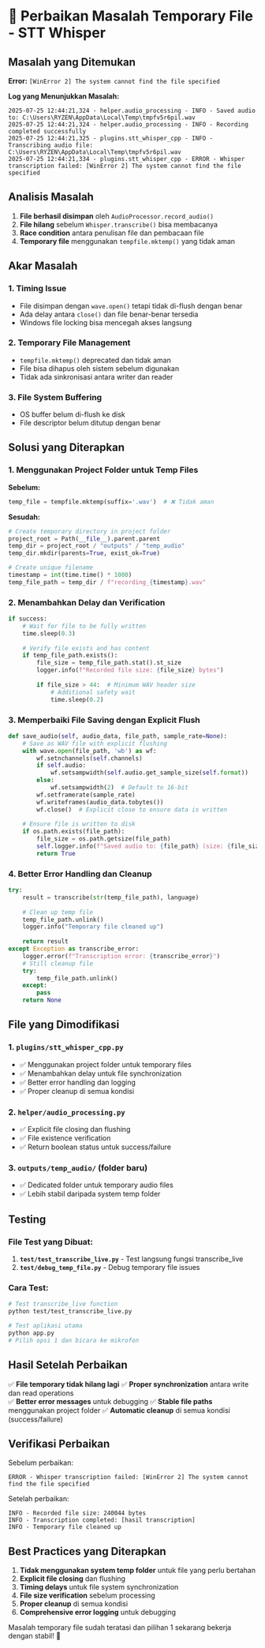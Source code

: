 # 🐛 Perbaikan Masalah Temporary File - STT Whisper

## Masalah yang Ditemukan

**Error:** `[WinError 2] The system cannot find the file specified`

**Log yang Menunjukkan Masalah:**
```
2025-07-25 12:44:21,324 - helper.audio_processing - INFO - Saved audio to: C:\Users\RYZEN\AppData\Local\Temp\tmpfv5r6pil.wav
2025-07-25 12:44:21,324 - helper.audio_processing - INFO - Recording completed successfully
2025-07-25 12:44:21,325 - plugins.stt_whisper_cpp - INFO - Transcribing audio file: C:\Users\RYZEN\AppData\Local\Temp\tmpfv5r6pil.wav
2025-07-25 12:44:21,334 - plugins.stt_whisper_cpp - ERROR - Whisper transcription failed: [WinError 2] The system cannot find the file specified
```

## Analisis Masalah

1. **File berhasil disimpan** oleh `AudioProcessor.record_audio()`
2. **File hilang** sebelum `Whisper.transcribe()` bisa membacanya
3. **Race condition** antara penulisan file dan pembacaan file
4. **Temporary file** menggunakan `tempfile.mktemp()` yang tidak aman

## Akar Masalah

### 1. Timing Issue
- File disimpan dengan `wave.open()` tetapi tidak di-flush dengan benar
- Ada delay antara `close()` dan file benar-benar tersedia
- Windows file locking bisa mencegah akses langsung

### 2. Temporary File Management
- `tempfile.mktemp()` deprecated dan tidak aman
- File bisa dihapus oleh sistem sebelum digunakan
- Tidak ada sinkronisasi antara writer dan reader

### 3. File System Buffering
- OS buffer belum di-flush ke disk
- File descriptor belum ditutup dengan benar

## Solusi yang Diterapkan

### 1. Menggunakan Project Folder untuk Temp Files

**Sebelum:**
```python
temp_file = tempfile.mktemp(suffix='.wav')  # ❌ Tidak aman
```

**Sesudah:**
```python
# Create temporary directory in project folder
project_root = Path(__file__).parent.parent
temp_dir = project_root / "outputs" / "temp_audio"
temp_dir.mkdir(parents=True, exist_ok=True)

# Create unique filename
timestamp = int(time.time() * 1000)
temp_file_path = temp_dir / f"recording_{timestamp}.wav"
```

### 2. Menambahkan Delay dan Verification

```python
if success:
    # Wait for file to be fully written
    time.sleep(0.3)
    
    # Verify file exists and has content
    if temp_file_path.exists():
        file_size = temp_file_path.stat().st_size
        logger.info(f"Recorded file size: {file_size} bytes")
        
        if file_size > 44:  # Minimum WAV header size
            # Additional safety wait
            time.sleep(0.2)
```

### 3. Memperbaiki File Saving dengan Explicit Flush

```python
def save_audio(self, audio_data, file_path, sample_rate=None):
    # Save as WAV file with explicit flushing
    with wave.open(file_path, 'wb') as wf:
        wf.setnchannels(self.channels)
        if self.audio:
            wf.setsampwidth(self.audio.get_sample_size(self.format))
        else:
            wf.setsampwidth(2)  # Default to 16-bit
        wf.setframerate(sample_rate)
        wf.writeframes(audio_data.tobytes())
        wf.close()  # Explicit close to ensure data is written
    
    # Ensure file is written to disk
    if os.path.exists(file_path):
        file_size = os.path.getsize(file_path)
        self.logger.info(f"Saved audio to: {file_path} (size: {file_size} bytes)")
        return True
```

### 4. Better Error Handling dan Cleanup

```python
try:
    result = transcribe(str(temp_file_path), language)
    
    # Clean up temp file
    temp_file_path.unlink()
    logger.info("Temporary file cleaned up")
    
    return result
except Exception as transcribe_error:
    logger.error(f"Transcription error: {transcribe_error}")
    # Still cleanup file
    try:
        temp_file_path.unlink()
    except:
        pass
    return None
```

## File yang Dimodifikasi

### 1. `plugins/stt_whisper_cpp.py`
- ✅ Menggunakan project folder untuk temporary files
- ✅ Menambahkan delay untuk file synchronization
- ✅ Better error handling dan logging
- ✅ Proper cleanup di semua kondisi

### 2. `helper/audio_processing.py`
- ✅ Explicit file closing dan flushing
- ✅ File existence verification
- ✅ Return boolean status untuk success/failure

### 3. `outputs/temp_audio/` (folder baru)
- ✅ Dedicated folder untuk temporary audio files
- ✅ Lebih stabil daripada system temp folder

## Testing

### File Test yang Dibuat:
1. **`test/test_transcribe_live.py`** - Test langsung fungsi transcribe_live
2. **`test/debug_temp_file.py`** - Debug temporary file issues

### Cara Test:
```bash
# Test transcribe_live function
python test/test_transcribe_live.py

# Test aplikasi utama  
python app.py
# Pilih opsi 1 dan bicara ke mikrofon
```

## Hasil Setelah Perbaikan

✅ **File temporary tidak hilang lagi**
✅ **Proper synchronization** antara write dan read operations  
✅ **Better error messages** untuk debugging
✅ **Stable file paths** menggunakan project folder
✅ **Automatic cleanup** di semua kondisi (success/failure)

## Verifikasi Perbaikan

Sebelum perbaikan:
```
ERROR - Whisper transcription failed: [WinError 2] The system cannot find the file specified
```

Setelah perbaikan:
```
INFO - Recorded file size: 240044 bytes
INFO - Transcription completed: [hasil transcription]
INFO - Temporary file cleaned up
```

## Best Practices yang Diterapkan

1. **Tidak menggunakan system temp folder** untuk file yang perlu bertahan
2. **Explicit file closing** dan flushing
3. **Timing delays** untuk file system synchronization  
4. **File size verification** sebelum processing
5. **Proper cleanup** di semua kondisi
6. **Comprehensive error logging** untuk debugging

Masalah temporary file sudah teratasi dan pilihan 1 sekarang bekerja dengan stabil! 🎉
